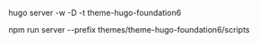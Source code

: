 hugo server -w -D -t theme-hugo-foundation6

npm run server --prefix themes/theme-hugo-foundation6/scripts

